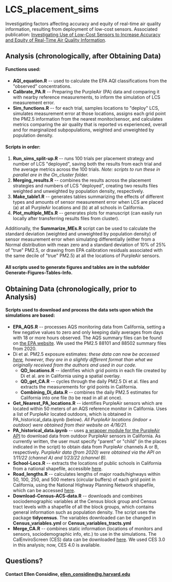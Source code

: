 # LCS_placement_sims
Investigating factors affecting accuracy and equity of real-time air quality information, resulting from deployment of low-cost sensors. Associated publication: [Investigating Use of Low-Cost Sensors to Increase Accuracy and Equity of Real-Time Air Quality Information](https://pubs.acs.org/doi/full/10.1021/acs.est.2c06626).

## Analysis (chronologically, after Obtaining Data)

#### Functions used:
* __AQI_equation.R__ -- used to calculate the EPA AQI classifications from the "observed" concentrations.
* __Calibrate_PA.R__ -- Preparing the PurpleAir (PA) data and comparing it with nearby reference measurements, to inform the simulation of LCS measurement error.
* __Sim_functions.R__ -- for each trial, samples locations to "deploy" LCS, simulates measurement error at those locations, assigns each grid point the PM2.5 information from the nearest monitor/sensor, and calculates metrics comparing the air quality that is reported vs experienced, overall and for marginalized subpopulations, weighted and unweighted by population density.

#### Scripts in order:
1. __Run_sims_split-up.R__ -- runs 100 trials per placement strategy and number of LCS "deployed", saving both the results from each trial and the average metrics across the 100 trials. *Note: scripts to run these in parallel are in the On_cluster folder.*
2. __Merging_results.R__ -- combines the results across the placement strategies and numbers of LCS "deployed", creating two results files weighted and unweighted by population density, respectively.
3. __Make_table1.R__ -- generates tables summarizing the effects of different types and amounts of sensor measurement error when LCS are placed (a) at all PurpleAir locations and (b) at all schools in California.
4. __Plot_multiple_MEs.R__ -- generates plots for manuscript (can easily run locally after transferring results files from cluster).

Additionally, the __Summarize_MEs.R__ script can be used to calculate the standard deviation (weighted and unweighted by population density) of sensor measurement error when simulating differentially (either from a Normal distribution with mean zero and a standard deviation of 10% of 25% of "true" PM2.5, or drawing from EPA calibration residuals associated with the same decile of "true" PM2.5) at all the locations of PurpleAir sensors.

#### All scripts used to generate figures and tables are in the subfolder Generate-Figures-Tables-Info.



## Obtaining Data (chronologically, prior to Analysis)

#### Scripts used to download and process the data sets upon which the simulations are based:
* __EPA_AQS.R__ -- processes AQS monitoring data from California, setting a few negative values to zero and only keeping daily averages from days with 18 or more hours observed. The AQS summary files can be found on [the EPA website](https://aqs.epa.gov/aqsweb/airdata/download_files.html). We used the PM2.5 88101 and 88502 summary files from 2020. 
* Di et al. PM2.5 exposure estimates: _these data can now be accessed [here](https://sedac.ciesin.columbia.edu/data/set/aqdh-pm2-5-concentrations-contiguous-us-1-km-2000-2016), however, they are in a slightly different format than what we originally received from the authors and used in our code._
  * __QD_locations.R__ -- identifies which grid points in each file created by Di et al. are in California using a spatial overlay. 
  * __QD_get_CA.R__ -- cycles through the daily PM2.5 Di et al. files and extracts the measurements for grid points in California.
  * __Combining_Di_data.R__ -- combines the daily PM2.5 estimates for California into one file (to be read in all at once). 
* __Get_Nearest_PA_locations.R__ -- identifies PurpleAir sensors which are located within 50 meters of an AQS reference monitor in California. Uses a list of PurpleAir located outdoors, which is obtained in PA_historical_data.ipynb (below). *All PurpleAir locations (indoor + outdoor) were obtained from their website on 4/16/21.*
* __PA_historical_data.ipynb__ -- uses [a wrapper module for the PurpleAir API](https://github.com/ReagentX/purple_air_api/) to download data from outdoor PurpleAir sensors in California. As currently written, the user must specify "parent" or "child" (in the places indicated in the script) to obtain data from PurpleAir channels A or B, respectively. *PurpleAir data (from 2020) were obtained via the API on 1/11/22 (channel A) and 1/23/22 (channel B).*
* __School-Locs.R__ -- extracts the locations of public schools in California from a national shapefile, accessible [here](https://nces.ed.gov/programs/edge/geographic/schoollocations).
* __Road_lengths.R__ -- calculates lengths of major roads/highways within 50, 100, 250, and 500 meters (circular buffers) of each grid point in California, using the National Highway Planning Network shapefile, which can be accessed [here](https://data-usdot.opendata.arcgis.com/datasets/national-highway-planning-network/explore?location=45.117500%2C63.327200%2C3.46).
* __Download-Census-ACS-data.R__ -- downloads and combines sociodemographic variables at the Census block group and Census tract levels with a shapefile of all the block groups, which contains general information such as population density. The script uses the package __tidycensus__. The variables downloaded can be changed in __Census_variables.yml__ or __Census_variables_tracts.yml__
* __Merge_CA.R__ -- combines static information (locations of monitors and sensors, sociodemographic info, etc.) to use in the simulations. The CalEnviroScreen (CES) data can be downloaded [here](https://oehha.ca.gov/calenviroscreen/report/calenviroscreen-30). We used CES 3.0 in this analysis; now, CES 4.0 is available.


## Questions? 
#### Contact Ellen Considine, ellen_considine@g.harvard.edu

